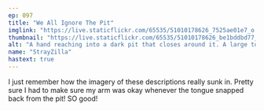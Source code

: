 ```yaml
---
ep: 097
title: "We All Ignore The Pit"
imglink: "https://live.staticflickr.com/65535/51010178626_7525ae01e7_o.jpg"
thumbnail: "https://live.staticflickr.com/65535/51010178626_be1bddbd77_q.jpg"
alt: "A hand reaching into a dark pit that closes around it. A large tongue emerging from the darkness is wrapped around it. "
name: "StrayZilla"
hastext: true
---
```

I just remember how the imagery of these descriptions really sunk in. Pretty sure I had to make sure my arm was okay whenever the tongue snapped back from the pit! SO good!
